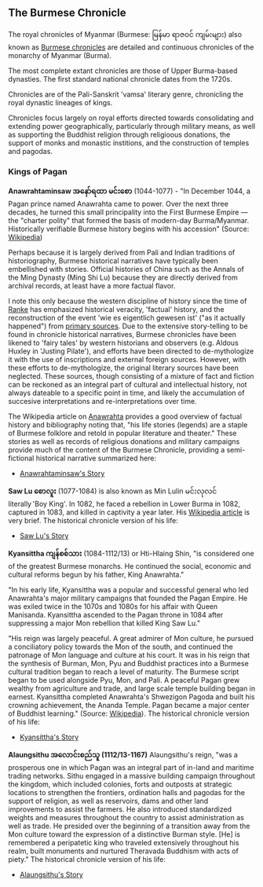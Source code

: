 ## The Burmese Chronicle

The royal chronicles of Myanmar (Burmese: မြန်မာ ရာဇဝင် ကျမ်းများ) also known as [Burmese chronicles](https://en.wikipedia.org/wiki/Burmese_chronicles) are detailed and continuous chronicles of the monarchy of Myanmar (Burma). 

The most complete extant chronicles are those of Upper Burma-based dynasties. The first standard national chronicle dates from the 1720s.

Chronicles are of the Pali-Sanskrit 'vamsa' literary genre, chronicling the royal dynastic lineages of kings.

Chronicles focus largely on royal efforts directed towards consolidating and extending power geographically, particularly through military means, as well as supporting the Buddhist religion through religioous donations, the support of monks and monastic institions, and the construction of temples and pagodas. 

### Kings of Pagan

**Anawrahtaminsaw အနော်ရထာ မင်းစော** (1044-1077) - 
"In December 1044, a Pagan prince named Anawrahta came to power. Over the next three decades, he turned this small principality 
into the First Burmese Empire — the "charter polity" that formed the basis of modern-day Burma/Myanmar.
Historically verifiable Burmese history begins with his accession" (Source: [Wikipedia](https://en.wikipedia.org/wiki/Pagan_Kingdom#Pagan_Empire))

Perhaps because it is largely derived from Pali and Indian traditions of historiography, Burmese historical narratives have typically been embellished with stories.
Official histories of China such as the Annals of the Ming Dynasty (Ming Shi Lu) because they are directly derived from archival records, 
at least have a more factual flavor.

I note this only because the western discipline of history since the time of [Ranke](https://en.wikipedia.org/wiki/Leopold_von_Ranke) has emphasized historical veracity, 'factual' history, and the reconstruction of the event 'wie es eigentlich gewesen ist' ("as it actually happened") from [primary sources](https://en.wikipedia.org/wiki/Primary_source). Due to the extensive story-telling to be found in chronicle historical narratives, Burmese chronicles have been likened to 'fairy tales' by western historians and observers (e.g. Aldous Huxley in 'Justing Pilate'), and efforts have been directed to de-mythologize it with the use of inscriptions and external foreign sources. However, with these efforts to de-mythologize, the original literary sources have been neglected. These sources, though consisting of a mixture of fact and fiction can be reckoned as an integral part of cultural and intellectual history, not always dateable to a specific point in time, and likely the accumulation of succesive interpretations and re-interpretations over time.   

The Wikipedia article on [Anawrahta](https://en.wikipedia.org/wiki/Anawrahta) provides a good overview of factual history and bibliography noting that, "his life stories (legends) are a staple of Burmese folklore and retold in popular literature and theater." These stories as well as records of religious donations and military campaigns provide much of the content of the Burmese Chronicle, providing a semi-fictional historical narrative summarized here:

- [Anawrahtaminsaw's Story](https://github.com/jonfernq/Digital-Philology/blob/main/BurmeseChronicle/AnawrahtaminsawStory.md)

**Saw Lu စောလူး** (1077-1084) is also known as Min Lulin မင်းလုလင် literally 'Boy King'. In 1082, he faced a rebellion in Lower Burma in 1082, captured in 1083, and killed in captivity a year later. His [Wikipedia article](https://en.wikipedia.org/wiki/Saw_Lu) is very brief. The historical chronicle version of his life: 

- [Saw Lu's Story](https://github.com/jonfernq/Digital-Philology/blob/main/BurmeseChronicle/SawLuStory.md) 

**Kyansittha ကျန်စစ်သား** (1084-1112/13) or Hti-Hlaing Shin, "is considered one of the greatest Burmese monarchs. He continued the social, economic and cultural reforms begun by his father, King Anawrahta." 

"In his early life, Kyansittha was a popular and successful general who led Anawrahta's major military campaigns that founded the Pagan Empire. He was exiled twice in the 1070s and 1080s for his affair with Queen Manisanda. Kyansittha ascended to the Pagan throne in 1084 after suppressing a major Mon rebellion that killed King Saw Lu."

"His reign was largely peaceful. A great admirer of Mon culture, he pursued a conciliatory policy towards the Mon of the south, and continued the patronage of Mon language and culture at his court. It was in his reign that the synthesis of Burman, Mon, Pyu and Buddhist practices into a Burmese cultural tradition began to reach a level of maturity. The Burmese script began to be used alongside Pyu, Mon, and Pali. A peaceful Pagan grew wealthy from agriculture and trade, and large scale temple building began in earnest. Kyansittha completed Anawrahta's Shwezigon Pagoda and built his crowning achievement, the Ananda Temple. Pagan became a major center of Buddhist learning." (Source: [Wikipedia](https://en.wikipedia.org/wiki/Kyansittha)). The historical chronicle version of his life: 

- [Kyansittha's Story](https://github.com/jonfernq/Digital-Philology/blob/main/BurmeseChronicle/KyansitthaStory.md)

**Alaungsithu အလောင်းစည်သူ (1112/13-1167)** Alaungsithu's reign,  "was a prosperous one in which Pagan was an integral part of in-land and maritime trading networks. Sithu engaged in a massive building campaign throughout the kingdom, which included colonies, forts and outposts at strategic locations to strengthen the frontiers, ordination halls and pagodas for the support of religion, as well as reservoirs, dams and other land improvements to assist the farmers. He also introduced standardized weights and measures throughout the country to assist administration as well as trade. He presided over the beginning of a transition away from the Mon culture toward the expression of a distinctive Burman style. [He] is remembered a peripatetic king who traveled extensively throughout his realm, built monuments and nurtured Theravada Buddhism with acts of piety."  The historical chronicle version of his life: 

- [Alaungsithu's Story]()









